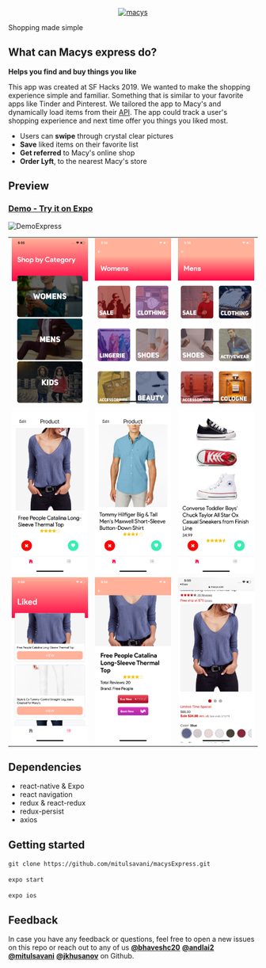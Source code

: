 <p align="center">
<a href="https://github.com/mitulsavani/macysExpress.git">
<img alt="macys" src="https://github.com/mitulsavani/macysExpress/blob/master/macysexpress-logo.png" width="250">
</a>
<p>
  Shopping made simple
</p>
</p>

## What can Macys express do?

**Helps you find and buy things you like**

This app was created at SF Hacks 2019. We wanted to make the shopping experience simple and familiar. Something that is similar to your favorite apps like Tinder and Pinterest. We tailored the app to Macy's and dynamically load items from their [API](http://developer.macys.com/page). The app could track a user's shopping experience and next time offer you things you liked most.

- Users can **swipe** through crystal clear pictures
- **Save** liked items on their favorite list
- **Get referred** to Macy's online shop
- **Order Lyft**, to the nearest Macy's store

## Preview

### [Demo - Try it on Expo](https://exp.host/@mitulsavani/macysExpress)

![DemoExpress](https://github.com/mitulsavani/macysExpress/blob/master/assets/DemoExpress.gif)

|                                                         |                                                         |                                                         |
| :-----------------------------------------------------: | :-----------------------------------------------------: | :-----------------------------------------------------: |
| <img width="250" src="./assets/demo_screenshots/1.png"> | <img width="250" src="./assets/demo_screenshots/2.png"> | <img width="250" src="./assets/demo_screenshots/3.png"> |
| <img width="250" src="./assets/demo_screenshots/4.png"> | <img width="250" src="./assets/demo_screenshots/5.png"> | <img width="250" src="./assets/demo_screenshots/6.png"> |
| <img width="250" src="./assets/demo_screenshots/7.png"> | <img width="250" src="./assets/demo_screenshots/8.png"> | <img width="250" src="./assets/demo_screenshots/9.png"> |

## Dependencies

- react-native & Expo
- react navigation
- redux & react-redux
- redux-persist
- axios

## Getting started

```
git clone https://github.com/mitulsavani/macysExpress.git

expo start

expo ios
```

## Feedback

In case you have any feedback or questions, feel free to open a new issues on this repo or reach out to any of us [**@bhaveshc20**](https://github.com/bhaveshc20) [**@andlai2**](https://github.com/anlai2) [**@mitulsavani**](https://github.com/mitulsavani) [**@jkhusanov**](https://github.com/jkhusanov) on Github.
